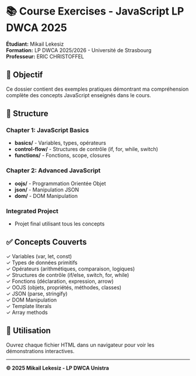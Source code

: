 # 📚 Course Exercises - JavaScript LP DWCA 2025

**Étudiant:** Mikail Lekesiz  
**Formation:** LP DWCA 2025/2026 - Université de Strasbourg  
**Professeur:** ERIC CHRISTOFFEL

## 🎯 Objectif

Ce dossier contient des exemples pratiques démontrant ma compréhension complète des concepts JavaScript enseignés dans le cours.

## 📂 Structure

### Chapter 1: JavaScript Basics
- **basics/** - Variables, types, opérateurs
- **control-flow/** - Structures de contrôle (if, for, while, switch)
- **functions/** - Fonctions, scope, closures

### Chapter 2: Advanced JavaScript
- **oojs/** - Programmation Orientée Objet
- **json/** - Manipulation JSON
- **dom/** - DOM Manipulation

### Integrated Project
- Projet final utilisant tous les concepts

## ✅ Concepts Couverts

✓ Variables (var, let, const)  
✓ Types de données primitifs  
✓ Opérateurs (arithmétiques, comparaison, logiques)  
✓ Structures de contrôle (if/else, switch, for, while)  
✓ Fonctions (déclaration, expression, arrow)  
✓ OOJS (objets, propriétés, méthodes, classes)  
✓ JSON (parse, stringify)  
✓ DOM Manipulation  
✓ Template literals  
✓ Array methods  

## 🚀 Utilisation

Ouvrez chaque fichier HTML dans un navigateur pour voir les démonstrations interactives.

---
**© 2025 Mikail Lekesiz - LP DWCA Unistra**

